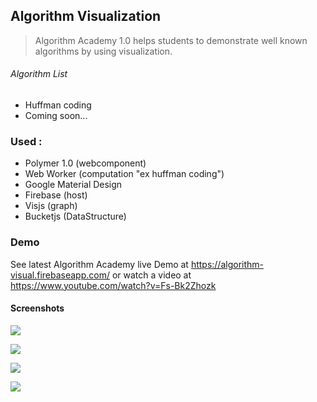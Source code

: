 
## Algorithm Visualization

> Algorithm Academy 1.0 helps students to demonstrate well known algorithms by using visualization.
###### Algorithm List
* Huffman coding
* Coming soon... 


### Used :
* Polymer 1.0 (webcomponent)
* Web Worker (computation "ex huffman coding")
* Google Material Design
* Firebase (host)
* Visjs (graph)
* Bucketjs (DataStructure)

### Demo
See latest Algorithm Academy live Demo at https://algorithm-visual.firebaseapp.com/
or
watch a video at https://www.youtube.com/watch?v=Fs-Bk2Zhozk

#### Screenshots

![](https://lh3.googleusercontent.com/-sSaJxWG-eCJ2UAP9ite2SEBibAcQipmz0o0YeH3FKUixMTRY6Gr09r4JEOBAV3hJm3RrYqYodWJbt-dABNEAA5tKqYD5_7ulnP_tE5Yks-lCg7tE2wJeFNAmlwevM1zqYc82tsdbhqMrfojuXRV6X4Wzthq4inb_LrJ-7WuFd71CZlo_JfdlV5G7GIYBwW7Vfk6daDC3fM8pz13PMghEKieON8xRCzNosR1AY9fdkUzfs0L2a6WqOZK-gim09V4Q8DTHLxG78fnf-X6kDX-GzdZ9KZSu8X-FUc-nIktQ2YQduJa2M_o0FdxPSgDPqKPeO6KLmKgPvSAqJKxCYt0pYDf-JGQC1uqWOqT-lW7nyBB8dORhMowOoiyF4zLKs9Sh_s4LoV6dvs-yqd1CALqsqeglkf9k2Z8XS937gQhj8KO5mmLZ0_21G1bDWxZVLjD_Bz8KGQNuvfJABvmKpwFgHWoD6n1Aj4B1-c0GhkjPraKfpsf-zhPKd6AgO2P_35z_mHCHpGJc5_jCHEoUdAK1lXeQfdm3_S5Q82IrbxXml8xUst7tQr0-ool11lHPEwRVQ4=w2880-h1610-no)

![](https://lh3.googleusercontent.com/YHeTw5NmFePXdQnZ45RH7bbs2WvhsXOplN2BB052v8qHoJG7zj6oNzvwKWcYJKr18XboTA58vqE9cAT-8RpymUYLR8GXiM5_MxOM6dd6LYCBMxAb1lpmVUOhAR6X7Po3MSgrMKIljiPhepCH4PYahX72RdgGFMGScpafmgeVe5Vsf3usq3K_UjBlvvBZmuwZYIBtBBKEfnPAFWghEASQmMrKceDXdMXl_Ck576pyPpnXvhCTR8VQqaGQ6I08dapEmelW6UtSm0tKuny0JdfsrImyfYaFkjyMfcwwm_CTxHFVlvqYM8d0c4VoqhqD6_J-VAmX2XV1cLXbIhvK2pyEwz2WByMlHFDOpxoWB49YnPQzVWcrLvEmUClrxtJUIQowp5U3mS-KykzakPkmtegrR5pqA-qBAEDlW7KW9bfAGav7bsRhGe0osoK3hP0KuZFTrXe1FjL7YGXDAQhx-QnOdpfU1XKtFWKv04aLaOBmp5PMuKB5t9QL2EhqeUSr4gkHXRJL9LwGvgFBITXNTwhJN3ZAivQGRyhdhCeuwptuvs1H8zyBbhO4Iuk1WwiplaQ9GX4=w2878-h1610-no)

![](https://lh3.googleusercontent.com/xg_hdbORJtZuQ8oekr1TCBXC_2koRpeJMMAvSdc9mcFMX_q07TCerBEh9iw572P17RA0PZ2EMaLOOJK2Ll_HUnxuSvNm0FiWqdhli7dJMUlYNzNDtgv1hx8blVV-ZyIfxDl_wEXKFFQllX7sAdZ3wAjZIiNUXUcbNyGUL1Tw46eU3pt__8Hb2yE79v2bra8cbNupOEU30gom5iwh0RaslDJYME21TDKogc_iterlOlR8pVJqLG_p5n-4j7ZhEKEPdYI28e2LEz9ulEc_1WkHT-A5kpsfZXtosQ3aZM0fei-lklJbnjP8aoBJ5UgQFCQAUqpYEVf3O-J74SCbJioEpkHhtO9rNq6qPVJl_0WW5NaqJ5IMxjuNEQwAtcW8D7J63pFumUD7Fihn9qdp-Ks3EOb-WhLan0_mtpkDAy9-zEVCVTeXDmIolnpRasiIXMWVdfkekrRgiOZNDzFOtGtyuuXv_Gooh6paZWu6WaspFnMI0v3EOEkKOuNXgwMMpv3drqnUcLHM8w6LzL6ug7CKtdcJEwGhyrzP1DGes5V985cZTrj_OVmag8-TXkkmE9dxEjs=w2876-h1610-no)

![](https://lh3.googleusercontent.com/d_v4Y1NZWQUyFLr6uhjLcaALL6pLsJTSfx-zMZgBtevgSbmPEYM_69e59Q2ydphLgeWG98xSq6ZVFH6QtChfkLMEK50vITJUzpHhdxHpEKWigyEAmX-R0iK7oy2ihLsTiLghDmYwqQAxuJq2raNaFvM5wSFVhbccQl0_quBtYY5DMYGMd_iLzWZz5csOHlhkKnVfZv5VejNSF-sJRc0AXPdzR2UitM1kVhN612FX-BkdOXmKuqkNMmwlqIiEJbdAq4nzFK_iBpsjHA4koFtPafuoqLerglQgq4XF8Bf_LuRveuYItB5OsPHDRUshB2Cs3T8JQraXcB38ywCgEWlaQ9bLz9XYlaPNIm0qVBavi8bZCKUerJd-2s86yqOKKpI0sb_Ba6XJaINUJRQteUebg6OMyjzkbq8nAdVjOYIrU_2VcU9vmn8h-Kx_HtP8Si-WovNCTilqoFu5u9jtah-iT6tB3Scr34ygnWBnaOIKl13dw-JkeXvAj8-jUwH0Lzag7228DwjiOJlHdxI1s7otXq5VJsaLycVGoVd0krPtDqyq_wDJ0fCPnjakg4qp0LxPZFQ=w2878-h1610-no)

